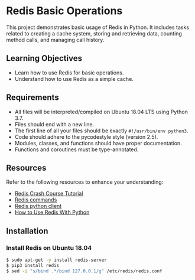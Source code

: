 # Redis Basic Operations

This project demonstrates basic usage of Redis in Python. It includes tasks related to creating a cache system, storing and retrieving data, counting method calls, and managing call history.

## Learning Objectives

- Learn how to use Redis for basic operations.
- Understand how to use Redis as a simple cache.

## Requirements

- All files will be interpreted/compiled on Ubuntu 18.04 LTS using Python 3.7.
- Files should end with a new line.
- The first line of all your files should be exactly `#!/usr/bin/env python3`.
- Code should adhere to the pycodestyle style (version 2.5).
- Modules, classes, and functions should have proper documentation.
- Functions and coroutines must be type-annotated.
## Resources

Refer to the following resources to enhance your understanding:

- [Redis Crash Course Tutorial](https://www.youtube.com/watch?v=Hbt56gFj998)
- [Redis commands](https://redis.io/docs/latest/commands/)
- [Redis python client](https://redis-py.readthedocs.io/en/stable/)
- [How to Use Redis With Python](https://realpython.com/python-redis/)

## Installation

### Install Redis on Ubuntu 18.04

```bash
$ sudo apt-get -y install redis-server
$ pip3 install redis
$ sed -i "s/bind .*/bind 127.0.0.1/g" /etc/redis/redis.conf
